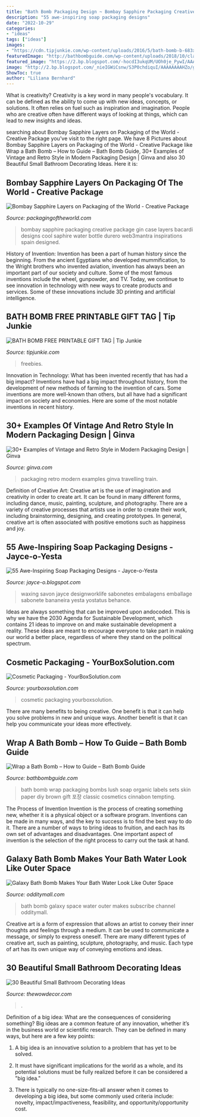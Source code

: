 ```yaml
---
title: "Bath Bomb Packaging Design ~ Bombay Sapphire Packaging Creative Package Gin Case Layers Bacardi Designs Cool Saphire Water Bottle Durero Web3mantra Inspirations Spain Designed"
description: "55 awe-inspiring soap packaging designs"
date: "2022-10-29"
categories:
- "ideas"
tags: ["ideas"]
images:
- "https://cdn.tipjunkie.com/wp-content/uploads/2016/5/bath-bomb-b-683x1024.jpg"
featuredImage: "http://bathbombguide.com/wp-content/uploads/2018/10/classic-wrap.jpg"
featured_image: "https://2.bp.blogspot.com/-hocdI3ukqUM/UOh0je_PywI/AAAAAAAARyc/pAN5ErlYu4A/s1600/2-soap-packaging-ideas.jpg"
image: "http://2.bp.blogspot.com/_nieIGWiCsnw/S3P0chdiquI/AAAAAAAAHZo/gS6jsKog6sg/w1200-h630-p-k-no-nu/bombaysapphire-01.jpg"
ShowToc: true
author: "Liliana Bernhard"
---
```



What is creativity?
Creativity is a key word in many people's vocabulary. It can be defined as the ability to come up with new ideas, concepts, or solutions. It often relies on fuel such as inspiration and imagination. People who are creative often have different ways of looking at things, which can lead to new insights and ideas.

	

		
searching about Bombay Sapphire Layers on Packaging of the World - Creative Package you've visit to the right page. We have 8 Pictures about Bombay Sapphire Layers on Packaging of the World - Creative Package like Wrap a Bath Bomb – How to Guide – Bath Bomb Guide, 30+ Examples of Vintage and Retro Style in Modern Packaging Design | Ginva and also 30 Beautiful Small Bathroom Decorating Ideas. Here it is:
		
    
## Bombay Sapphire Layers On Packaging Of The World - Creative Package

<img loading=lazy src="http://2.bp.blogspot.com/_nieIGWiCsnw/S3P0chdiquI/AAAAAAAAHZo/gS6jsKog6sg/w1200-h630-p-k-no-nu/bombaysapphire-01.jpg" onerror="this.onerror=null;this.src='https://tse4.mm.bing.net/th?id=OIP.zkw5w6edKMKFLH_BbPijKwHaFj&amp;pid=15.1';" alt="Bombay Sapphire Layers on Packaging of the World - Creative Package">

_Source: packagingoftheworld.com_

>bombay sapphire packaging creative package gin case layers bacardi designs cool saphire water bottle durero web3mantra inspirations spain designed. 

	

History of Invention:
Invention has been a part of human history since the beginning. From the ancient Egyptians who developed mummification, to the Wright brothers who invented aviation, invention has always been an important part of our society and culture. Some of the most famous inventions include the wheel, gunpowder, and TV. Today, we continue to see innovation in technology with new ways to create products and services. Some of these innovations include 3D printing and artificial intelligence.

    
## BATH BOMB FREE PRINTABLE GIFT TAG | Tip Junkie

<img loading=lazy src="https://cdn.tipjunkie.com/wp-content/uploads/2016/5/bath-bomb-b-683x1024.jpg" onerror="this.onerror=null;this.src='https://tse1.mm.bing.net/th?id=OIP.EIBRE3iiS3is89-Oz-5cwgHaLG&amp;pid=15.1';" alt="BATH BOMB FREE PRINTABLE GIFT TAG | Tip Junkie">

_Source: tipjunkie.com_

>freebies. 

	

Innovation in Technology: What has been invented recently that has had a big impact?
Inventions have had a big impact throughout history, from the development of new methods of farming to the invention of cars. Some inventions are more well-known than others, but all have had a significant impact on society and economies. Here are some of the most notable inventions in recent history.

    
## 30+ Examples Of Vintage And Retro Style In Modern Packaging Design | Ginva

<img loading=lazy src="http://ginva.com/wp-content/uploads/2012/06/beautiful-examples-of-vintage-and-retro-style-in-modern-packaging-design-26.jpg" onerror="this.onerror=null;this.src='https://tse1.mm.bing.net/th?id=OIP.N1ANrAoi1Ei7VCTzjFVOZgHaE7&amp;pid=15.1';" alt="30+ Examples of Vintage and Retro Style in Modern Packaging Design | Ginva">

_Source: ginva.com_

>packaging retro modern examples ginva travelling train. 

	

Definition of Creative Art:
Creative art is the use of imagination and creativity in order to create art. It can be found in many different forms, including dance, music, painting, sculpture, and photography. There are a variety of creative processes that artists use in order to create their work, including brainstorming, designing, and creating prototypes. In general, creative art is often associated with positive emotions such as happiness and joy.

    
## 55 Awe-Inspiring Soap Packaging Designs - Jayce-o-Yesta

<img loading=lazy src="https://2.bp.blogspot.com/-hocdI3ukqUM/UOh0je_PywI/AAAAAAAARyc/pAN5ErlYu4A/s1600/2-soap-packaging-ideas.jpg" onerror="this.onerror=null;this.src='https://tse3.mm.bing.net/th?id=OIP.JLf004Eoa0aDA6OO9M3egwHaJk&amp;pid=15.1';" alt="55 Awe-Inspiring Soap Packaging Designs - Jayce-o-Yesta">

_Source: jayce-o.blogspot.com_

>waxing savon jayce designworklife sabonetes embalagens emballage sabonete bananeira yesta yostatus behance. 

	

Ideas are always something that can be improved upon andocoded. This is why we have the 2030 Agenda for Sustainable Development, which contains 21 ideas to improve on and make sustainable development a reality. These ideas are meant to encourage everyone to take part in making our world a better place, regardless of where they stand on the political spectrum.

    
## Cosmetic Packaging - YourBoxSolution.com

<img loading=lazy src="https://www.yourboxsolution.com/images/og-images/og-image-cosmetic-packaging.jpg" onerror="this.onerror=null;this.src='https://tse4.mm.bing.net/th?id=OIP.ZRWoVm1qoqRM7vEH63fFsAHaD4&amp;pid=15.1';" alt="Cosmetic Packaging - YourBoxSolution.com">

_Source: yourboxsolution.com_

>cosmetic packaging yourboxsolution. 

	

There are many benefits to being creative. One benefit is that it can help you solve problems in new and unique ways. Another benefit is that it can help you communicate your ideas more effectively.

    
## Wrap A Bath Bomb – How To Guide – Bath Bomb Guide

<img loading=lazy src="http://bathbombguide.com/wp-content/uploads/2018/10/classic-wrap.jpg" onerror="this.onerror=null;this.src='https://tse4.mm.bing.net/th?id=OIP.9Kkee5xS5dcBQOGcBCG62AHaE7&amp;pid=15.1';" alt="Wrap a Bath Bomb – How to Guide – Bath Bomb Guide">

_Source: bathbombguide.com_

>bath bomb wrap packaging bombs lush soap organic labels sets skin paper diy brown gift 포장 classic cosmetics cinnabon tempting. 

	

The Process of Invention
Invention is the process of creating something new, whether it is a physical object or a software program. Inventions can be made in many ways, and the key to success is to find the best way to do it. There are a number of ways to bring ideas to fruition, and each has its own set of advantages and disadvantages. One important aspect of invention is the selection of the right process to carry out the task at hand.

    
## Galaxy Bath Bomb Makes Your Bath Water Look Like Outer Space

<img loading=lazy src="https://odditymall.com/includes/content/upload/galaxy-space-bath-bomb-7752.jpg" onerror="this.onerror=null;this.src='https://tse4.mm.bing.net/th?id=OIP.2OzcE5sMEqlHQ2GOtIOzlgHaHa&amp;pid=15.1';" alt="Galaxy Bath Bomb Makes Your Bath Water Look Like Outer Space">

_Source: odditymall.com_

>bath bomb galaxy space water outer makes subscribe channel odditymall. 

	

Creative art is a form of expression that allows an artist to convey their inner thoughts and feelings through a medium. It can be used to communicate a message, or simply to express oneself. There are many different types of creative art, such as painting, sculpture, photography, and music. Each type of art has its own unique way of conveying emotions and ideas.

    
## 30 Beautiful Small Bathroom Decorating Ideas

<img loading=lazy src="https://secureservercdn.net/50.62.172.232/6cb.dd2.myftpupload.com/wp-content/uploads/2016/04/Exciting-Design-For-Small-Bathroom.jpg" onerror="this.onerror=null;this.src='https://tse4.mm.bing.net/th?id=OIP.lAya7RgYRr0isQ3Xh7OmtgHaLQ&amp;pid=15.1';" alt="30 Beautiful Small Bathroom Decorating Ideas">

_Source: thewowdecor.com_

>. 

	

Definition of a big idea: What are the consequences of considering something?
Big ideas are a common feature of any innovation, whether it’s in the business world or scientific research. They can be defined in many ways, but here are a few key points:
1. A big idea is an innovative solution to a problem that has yet to be solved.

2. It must have significant implications for the world as a whole, and its potential solutions must be fully realized before it can be considered a "big idea."

3. There is typically no one-size-fits-all answer when it comes to developing a big idea, but some commonly used criteria include: novelty, impact/impactiveness, feasibility, and opportunity/opportunity cost. 

